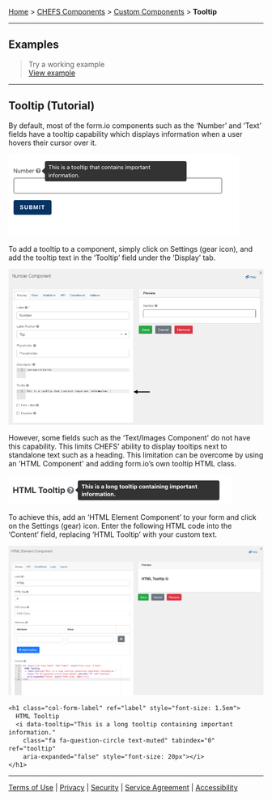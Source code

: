 [Home](index) > [CHEFS Components](CHEFS-Components) > [Custom Components](Custom-components) > **Tooltip**
***

##  Examples
> Try a working example<br>
> [View example](https://submit.digital.gov.bc.ca/app/form/submit?f=3897ab9e-b9f2-43d5-ab95-3d1344c1516e)

<!-- > Download this example file and [import](Importing-and-exporting-form-designs) it into your design<br>
> [example_tooltip_for_text_images_component_schema.json](examples/example_tooltip_for_text_images_component_schema.json) -->
***

## Tooltip (Tutorial)

By default, most of the form.io components such as the ‘Number’ and ‘Text’ fields have a tooltip capability which displays information when a user hovers their cursor over it. 

![tooltip1](images/tt1.png)

To add a tooltip to a component, simply click on Settings (gear icon), and add the tooltip text in the ‘Tooltip’ field under the ‘Display’ tab.

![tooltip2](images/tt2.png)


However, some fields such as the ‘Text/Images Component' do not have this capability. This limits CHEFS’ ability to display tooltips next to standalone text such as a heading. This limitation can be overcome by using an ‘HTML Component' and adding form.io’s own tooltip HTML class.

![tooltip3](images/tt3.png)


To achieve this, add an ‘HTML Element Component’ to your form and click on the Settings (gear) icon. Enter the following HTML code into the ‘Content’ field, replacing ‘HTML Tooltip’ with your custom text. 

![tooltip4](images/tt4.png)

```
<h1 class="col-form-label" ref="label" style="font-size: 1.5em">
  HTML Tooltip
  <i data-tooltip="This is a long tooltip containing important information." 
    class="fa fa-question-circle text-muted" tabindex="0" ref="tooltip" 
    aria-expanded="false" style="font-size: 20px"></i>
</h1>
```

<!-- **[Back to top](#top)** -->

***
[Terms of Use](Terms-of-Use) | [Privacy](Privacy) | [Security](Security) | [Service Agreement](Service-Agreement) | [Accessibility](Accessibility)
